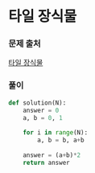 # 타일 장식물


### 문제 출처
[타일 장식물](https://programmers.co.kr/learn/courses/30/lessons/43104)



### 풀이
```python
def solution(N):
    answer = 0
    a, b = 0, 1
    
    for i in range(N):
        a, b = b, a+b
        
    answer = (a+b)*2
    return answer
    
```